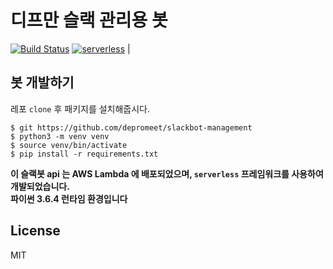 # 디프만 슬랙 관리용 봇

[![Build Status](https://travis-ci.org/depromeet/slackbot-management.svg?branch=master)](https://travis-ci.org/depromeet/slackbot-management) [![serverless](http://public.serverless.com/badges/v3.svg)](http://www.serverless.com) |


## 봇 개발하기

레포 `clone` 후 패키지를 설치해줍시다.

```
$ git https://github.com/depromeet/slackbot-management
$ python3 -m venv venv
$ source venv/bin/activate
$ pip install -r requirements.txt
```


**이 슬랙봇 api 는 AWS Lambda 에 배포되었으며, `serverless` 프레임워크를 사용하여 개발되었습니다.**  
**파이썬 3.6.4 런타임 환경입니다**

## License
MIT

